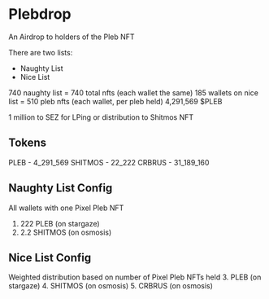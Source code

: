 # Plebdrop

An Airdrop to holders of the Pleb NFT

There are two lists:
 - Naughty List
 - Nice List


740 naughty list = 740 total nfts (each wallet the same)
185 wallets on nice list = 510 pleb nfts (each wallet, per pleb held)
4,291,569 $PLEB

1 million to SEZ for LPing or distribution to Shitmos NFT

## Tokens
PLEB - 4_291_569
SHITMOS - 22_222
CRBRUS - 31_189_160

## Naughty List Config
All wallets with one Pixel Pleb NFT
1. 222 PLEB (on stargaze)
2. 2.2 SHITMOS (on osmosis)

## Nice List Config
Weighted distribution based on number of Pixel Pleb NFTs held
3. PLEB (on stargaze)
4. SHITMOS (on osmosis)
5. CRBRUS (on osmosis)
